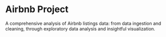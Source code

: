 # Airbnb Project

A comprehensive analysis of Airbnb listings data: from data ingestion and cleaning, through exploratory data analysis and insightful visualization.